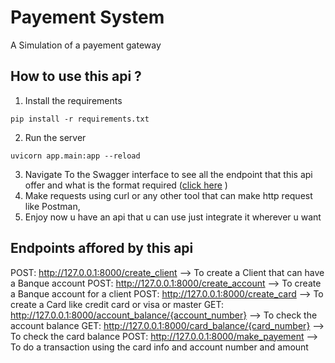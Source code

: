 # Payement System

A Simulation of a payement gateway

## How to use this api ?

1. Install the requirements

```
pip install -r requirements.txt
```

2. Run the server

```
uvicorn app.main:app --reload
```

3. Navigate To the Swagger interface to see all the endpoint that this api offer and what is the format required ([click here](http://127.0.0.1:8000/docs#/) )
4. Make requests using curl or any other tool that can make http request like Postman,
5. Enjoy now u have an api that u can use just integrate it wherever u want

## Endpoints affored by this api

POST: http://127.0.0.1:8000/create_client --> To create a Client that can have a Banque account
POST: http://127.0.0.1:8000/create_account --> To create a Banque account for a client
POST: http://127.0.0.1:8000/create_card --> To create a Card like credit card or visa or master
GET: http://127.0.0.1:8000/account_balance/{account_number} --> To check the account balance
GET: http://127.0.0.1:8000/card_balance/{card_number} --> To check the card balance
POST: http://127.0.0.1:8000/make_payement --> To do a transaction using the card info and account number and amount
